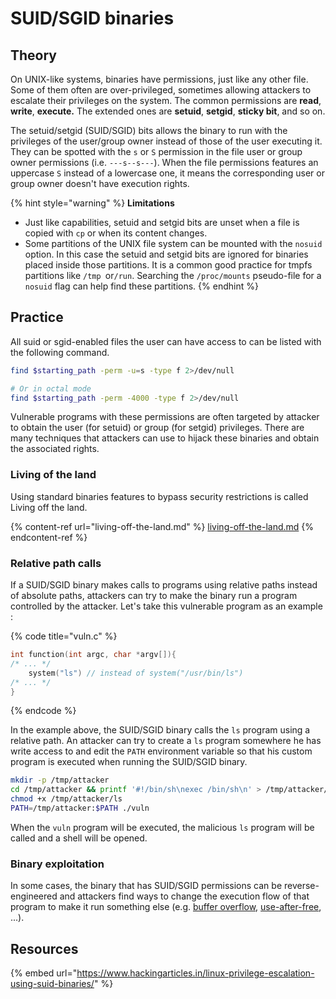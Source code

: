 # SUID/SGID binaries

## Theory

On UNIX-like systems, binaries have permissions, just like any other file. Some of them often are over-privileged, sometimes allowing attackers to escalate their privileges on the system. The common permissions are **read**, **write**, **execute.** The extended ones are **setuid**, **setgid**, **sticky bit**, and so on.

The setuid/setgid (SUID/SGID) bits allows the binary to run with the privileges of the user/group owner instead of those of the user executing it. They can be spotted with the `s` or `S` permission in the file user or group owner permissions (i.e. `---s--s---`). When the file permissions features an uppercase `S` instead of a lowercase one, it means the corresponding user or group owner doesn't have execution rights.

{% hint style="warning" %}
**Limitations**

* Just like capabilities, setuid and setgid bits are unset when a file is copied with `cp` or when its content changes.
* Some partitions of the UNIX file system can be mounted with the `nosuid` option. In this case the setuid and setgid bits are ignored for binaries placed inside those partitions. It is a common good practice for tmpfs partitions like `/tmp `or`/run`. Searching the `/proc/mounts` pseudo-file for a `nosuid` flag can help find these partitions.
{% endhint %}

## Practice

All suid or sgid-enabled files the user can have access to can be listed with the following command.

```bash
find $starting_path -perm -u=s -type f 2>/dev/null

# Or in octal mode
find $starting_path -perm -4000 -type f 2>/dev/null
```

Vulnerable programs with these permissions are often targeted by attacker to obtain the user (for setuid) or group (for setgid) privileges. There are many techniques that attackers can use to hijack these binaries and obtain the associated rights.

### Living of the land

Using standard binaries features to bypass security restrictions is called Living off the land.

{% content-ref url="living-off-the-land.md" %}
[living-off-the-land.md](living-off-the-land.md)
{% endcontent-ref %}

### Relative path calls

If a SUID/SGID binary makes calls to programs using relative paths instead of absolute paths, attackers can try to make the binary run a program controlled by the attacker. Let's take this vulnerable program as an example :&#x20;

{% code title="vuln.c" %}
```c
int function(int argc, char *argv[]){
/* ... */
    system("ls") // instead of system("/usr/bin/ls")
/* ... */
}
```
{% endcode %}

In the example above, the SUID/SGID binary calls the `ls` program using a relative path. An attacker can try to create a `ls` program somewhere he has write access to and edit the `PATH` environment variable so that his custom program is executed when running the SUID/SGID binary.

```bash
mkdir -p /tmp/attacker
cd /tmp/attacker && printf '#!/bin/sh\nexec /bin/sh\n' > /tmp/attacker/ls
chmod +x /tmp/attacker/ls 
PATH=/tmp/attacker:$PATH ./vuln
```

When the `vuln` program will be executed, the malicious `ls` program will be called and a shell will be opened.&#x20;

### Binary exploitation

In some cases, the binary that has SUID/SGID permissions can be reverse-engineered and attackers find ways to change the execution flow of that program to make it run something else (e.g. [buffer overflow](../../../binary-exploitation/buffer-overflow.md), [use-after-free](../../../binary-exploitation/use-after-free.md), ...).

## Resources

{% embed url="https://www.hackingarticles.in/linux-privilege-escalation-using-suid-binaries/" %}
